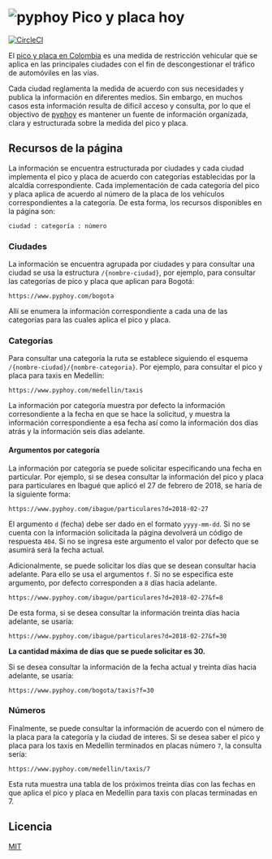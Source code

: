 # ![pyphoy](https://www.pyphoy.com/imgs/pyphoy.svg) Pico y placa hoy

[![CircleCI](https://circleci.com/gh/MauricioRobayo/pyphoy.svg?style=svg)](https://circleci.com/gh/MauricioRobayo/pyphoy)

El [pico y placa en Colombia](https://www.pyphoy.com) es una medida de restricción vehicular que se
aplica en las principales ciudades con el fin de descongestionar el tráfico
de automóviles en las vías.

Cada ciudad reglamenta la medida de acuerdo con sus necesidades y publica la
información en diferentes medios. Sin embargo, en muchos casos esta información
resulta de dificil acceso y consulta, por lo que el objectivo de [pyphoy](https://www.pyphoy.com) es mantener un fuente de información organizada, clara y estructurada sobre la medida del pico y placa.

## Recursos de la página

La información se encuentra estructurada por ciudades y cada ciudad implementa el pico y placa de acuerdo con categorías establecidas por la alcaldía correspondiente. Cada implementación de cada categoría del pico y placa aplica de acuerdo al número de la placa de los vehículos correspondientes a la categoría. De esta forma, los recursos disponibles en la página son:

    ciudad : categoría : número

### Ciudades

La información se encuentra agrupada por ciudades y para consultar una ciudad se usa la estructura `/{nombre-ciudad}`, por ejemplo, para consultar las categorías de pico y placa que aplican para Bogotá:

    https://www.pyphoy.com/bogota

Allí se enumera la información correspondiente a cada una de las categorías para las cuales aplica el pico y placa.

### Categorías

Para consultar una categoría la ruta se establece siguiendo el esquema `/{nombre-ciudad}/{nombre-categoria}`. Por ejemplo, para consultar el pico y placa para taxis en Medellín:

    https://www.pyphoy.com/medellin/taxis

La información por categoría muestra por defecto la información corresondiente a la fecha en que se hace la solicitud, y muestra la información correspondiente a esa fecha así como la información dos días atrás y la información seis días adelante.

#### Argumentos por categoría

La información por categoría se puede solicitar especificando una fecha en particular. Por ejemplo, si se desea consultar la información del pico y placa para particulares en Ibagué que aplicó el 27 de febrero de 2018, se haría de la siguiente forma:

    https://www.pyphoy.com/ibague/particulares?d=2018-02-27

El argumento `d` (fecha) debe ser dado en el formato `yyyy-mm-dd`. Si no se cuenta con la información solicitada la página devolverá un código de respuesta `404`. Si no se ingresa este argumento el valor por defecto que se asumirá será la fecha actual.

Adicionalmente, se puede solicitar los días que se desean consultar hacia adelante. Para ello se usa el argumentos `f`. Si no se especifica este argumento, por defecto corresponden a `8` días hacia adelante.

    https://www.pyphoy.com/ibague/particulares?d=2018-02-27&f=8

De esta forma, si se desea consultar la información treinta días hacia adelante, se usaría:

    https://www.pyphoy.com/ibague/particulares?d=2018-02-27&f=30

**La cantidad máxima de días que se puede solicitar es 30.**

Si se desea consultar la información de la fecha actual y treinta días hacia adelante, se usaría:

    https://www.pyphoy.com/bogota/taxis?f=30

### Números

Finalmente, se puede consultar la información de acuerdo con el número de la placa para la categoría y la ciudad de interes. Si se desea saber el pico y placa para los taxis en Medellín terminados en placas número `7`, la consulta sería:

    https://www.pyphoy.com/medellin/taxis/7

Esta ruta muestra una tabla de los próximos treinta días con las fechas en que aplica el pico y placa en Medellín para taxis con placas terminadas en 7.

## Licencia

[MIT](LICENSE)
